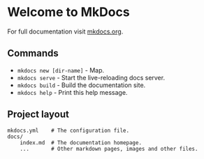 # Welcome to MkDocs

For full documentation visit [mkdocs.org](https://mkdocs.org).

## Commands

* `mkdocs new [dir-name]` - Map.
* `mkdocs serve` - Start the live-reloading docs server.
* `mkdocs build` - Build the documentation site.
* `mkdocs help` - Print this help message.

## Project layout

    mkdocs.yml    # The configuration file.
    docs/
        index.md  # The documentation homepage.
        ...       # Other markdown pages, images and other files.
